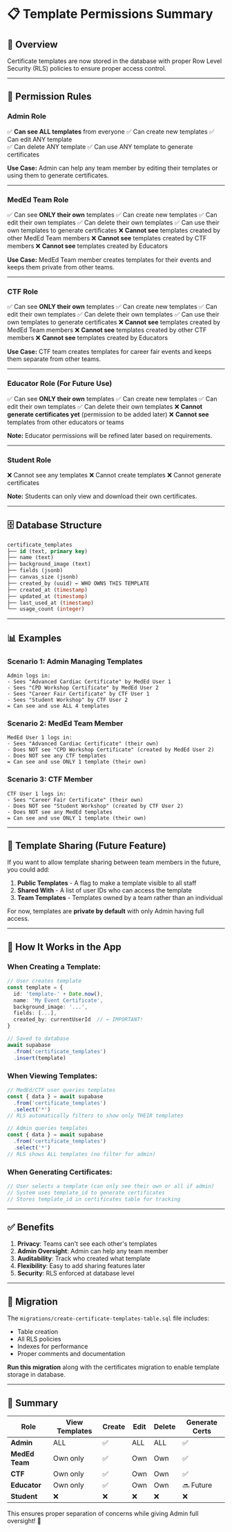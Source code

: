 # 📋 Template Permissions Summary

## 🎯 Overview

Certificate templates are now stored in the database with proper Row Level Security (RLS) policies to ensure proper access control.

---

## 🔐 Permission Rules

### **Admin Role**
✅ **Can see ALL templates** from everyone
✅ Can create new templates
✅ Can edit ANY template  
✅ Can delete ANY template
✅ Can use ANY template to generate certificates

**Use Case:** Admin can help any team member by editing their templates or using them to generate certificates.

---

### **MedEd Team Role**
✅ Can see **ONLY their own** templates
✅ Can create new templates
✅ Can edit their own templates
✅ Can delete their own templates
✅ Can use their own templates to generate certificates
❌ **Cannot see** templates created by other MedEd Team members
❌ **Cannot see** templates created by CTF members
❌ **Cannot see** templates created by Educators

**Use Case:** MedEd Team member creates templates for their events and keeps them private from other teams.

---

### **CTF Role**
✅ Can see **ONLY their own** templates
✅ Can create new templates
✅ Can edit their own templates
✅ Can delete their own templates
✅ Can use their own templates to generate certificates
❌ **Cannot see** templates created by MedEd Team members
❌ **Cannot see** templates created by other CTF members
❌ **Cannot see** templates created by Educators

**Use Case:** CTF team creates templates for career fair events and keeps them separate from other teams.

---

### **Educator Role** (For Future Use)
✅ Can see **ONLY their own** templates
✅ Can create new templates
✅ Can edit their own templates
✅ Can delete their own templates
❌ **Cannot generate certificates yet** (permission to be added later)
❌ **Cannot see** templates from other educators or teams

**Note:** Educator permissions will be refined later based on requirements.

---

### **Student Role**
❌ Cannot see any templates
❌ Cannot create templates
❌ Cannot generate certificates

**Note:** Students can only view and download their own certificates.

---

## 🗄️ Database Structure

```sql
certificate_templates
├── id (text, primary key)
├── name (text)
├── background_image (text)
├── fields (jsonb)
├── canvas_size (jsonb)
├── created_by (uuid) ← WHO OWNS THIS TEMPLATE
├── created_at (timestamp)
├── updated_at (timestamp)
├── last_used_at (timestamp)
└── usage_count (integer)
```

---

## 📊 Examples

### Scenario 1: Admin Managing Templates
```
Admin logs in:
- Sees "Advanced Cardiac Certificate" by MedEd User 1
- Sees "CPD Workshop Certificate" by MedEd User 2
- Sees "Career Fair Certificate" by CTF User 1
- Sees "Student Workshop" by CTF User 2
= Can see and use ALL 4 templates
```

### Scenario 2: MedEd Team Member
```
MedEd User 1 logs in:
- Sees "Advanced Cardiac Certificate" (their own)
- Does NOT see "CPD Workshop Certificate" (created by MedEd User 2)
- Does NOT see any CTF templates
= Can see and use ONLY 1 template (their own)
```

### Scenario 3: CTF Member
```
CTF User 1 logs in:
- Sees "Career Fair Certificate" (their own)
- Does NOT see "Student Workshop" (created by CTF User 2)
- Does NOT see any MedEd templates
= Can see and use ONLY 1 template (their own)
```

---

## 🔄 Template Sharing (Future Feature)

If you want to allow template sharing between team members in the future, you could add:

1. **Public Templates** - A flag to make a template visible to all staff
2. **Shared With** - A list of user IDs who can access the template
3. **Team Templates** - Templates owned by a team rather than an individual

For now, templates are **private by default** with only Admin having full access.

---

## 🚀 How It Works in the App

### When Creating a Template:
```typescript
// User creates template
const template = {
  id: 'template-' + Date.now(),
  name: 'My Event Certificate',
  background_image: '...',
  fields: [...],
  created_by: currentUserId  // ← IMPORTANT!
}

// Saved to database
await supabase
  .from('certificate_templates')
  .insert(template)
```

### When Viewing Templates:
```typescript
// MedEd/CTF user queries templates
const { data } = await supabase
  .from('certificate_templates')
  .select('*')
// RLS automatically filters to show only THEIR templates

// Admin queries templates
const { data } = await supabase
  .from('certificate_templates')
  .select('*')
// RLS shows ALL templates (no filter for admin)
```

### When Generating Certificates:
```typescript
// User selects a template (can only see their own or all if admin)
// System uses template_id to generate certificates
// Stores template_id in certificates table for tracking
```

---

## ✅ Benefits

1. **Privacy**: Teams can't see each other's templates
2. **Admin Oversight**: Admin can help any team member
3. **Auditability**: Track who created what template
4. **Flexibility**: Easy to add sharing features later
5. **Security**: RLS enforced at database level

---

## 📝 Migration

The `migrations/create-certificate-templates-table.sql` file includes:
- Table creation
- All RLS policies
- Indexes for performance
- Proper comments and documentation

**Run this migration** along with the certificates migration to enable template storage in database.

---

## 🎯 Summary

| Role | View Templates | Create | Edit | Delete | Generate Certs |
|------|---------------|--------|------|--------|----------------|
| **Admin** | ALL | ✅ | ALL | ALL | ✅ |
| **MedEd Team** | Own only | ✅ | Own | Own | ✅ |
| **CTF** | Own only | ✅ | Own | Own | ✅ |
| **Educator** | Own only | ✅ | Own | Own | 🔜 Future |
| **Student** | ❌ | ❌ | ❌ | ❌ | ❌ |

This ensures proper separation of concerns while giving Admin full oversight! 🎯



